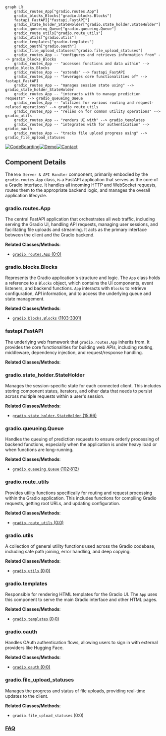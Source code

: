 ```mermaid
graph LR
    gradio_routes_App["gradio.routes.App"]
    gradio_blocks_Blocks["gradio.blocks.Blocks"]
    fastapi_FastAPI["fastapi.FastAPI"]
    gradio_state_holder_StateHolder["gradio.state_holder.StateHolder"]
    gradio_queueing_Queue["gradio.queueing.Queue"]
    gradio_route_utils["gradio.route_utils"]
    gradio_utils["gradio.utils"]
    gradio_templates["gradio.templates"]
    gradio_oauth["gradio.oauth"]
    gradio_file_upload_statuses["gradio.file_upload_statuses"]
    gradio_routes_App -- "configures and retrieves information from" --> gradio_blocks_Blocks
    gradio_routes_App -- "accesses functions and data within" --> gradio_blocks_Blocks
    gradio_routes_App -- "extends" --> fastapi_FastAPI
    gradio_routes_App -- "leverages core functionalities of" --> fastapi_FastAPI
    gradio_routes_App -- "manages session state using" --> gradio_state_holder_StateHolder
    gradio_routes_App -- "interacts with to manage prediction requests" --> gradio_queueing_Queue
    gradio_routes_App -- "utilizes for various routing and request-related operations" --> gradio_route_utils
    gradio_routes_App -- "relies on for common utility operations" --> gradio_utils
    gradio_routes_App -- "renders UI with" --> gradio_templates
    gradio_routes_App -- "integrates with for authentication" --> gradio_oauth
    gradio_routes_App -- "tracks file upload progress using" --> gradio_file_upload_statuses
```
[![CodeBoarding](https://img.shields.io/badge/Generated%20by-CodeBoarding-9cf?style=flat-square)](https://github.com/CodeBoarding/GeneratedOnBoardings)[![Demo](https://img.shields.io/badge/Try%20our-Demo-blue?style=flat-square)](https://www.codeboarding.org/demo)[![Contact](https://img.shields.io/badge/Contact%20us%20-%20contact@codeboarding.org-lightgrey?style=flat-square)](mailto:contact@codeboarding.org)

## Component Details

The `Web Server & API Handler` component, primarily embodied by the `gradio.routes.App` class, is a FastAPI application that serves as the core of a Gradio interface. It handles all incoming HTTP and WebSocket requests, routes them to the appropriate backend logic, and manages the overall application lifecycle.

### gradio.routes.App
The central FastAPI application that orchestrates all web traffic, including serving the Gradio UI, handling API requests, managing user sessions, and facilitating file uploads and streaming. It acts as the primary interface between the client and the Gradio backend.


**Related Classes/Methods**:

- <a href="https://github.com/gradio-app/gradio/blob/master/gradio/routes.py#L0-L0" target="_blank" rel="noopener noreferrer">`gradio.routes.App` (0:0)</a>


### gradio.blocks.Blocks
Represents the Gradio application's structure and logic. The `App` class holds a reference to a `Blocks` object, which contains the UI components, event listeners, and backend functions. `App` interacts with `Blocks` to retrieve configuration, API information, and to access the underlying queue and state management.


**Related Classes/Methods**:

- <a href="https://github.com/gradio-app/gradio/blob/master/gradio/blocks.py#L1103-L3301" target="_blank" rel="noopener noreferrer">`gradio.blocks.Blocks` (1103:3301)</a>


### fastapi.FastAPI
The underlying web framework that `gradio.routes.App` inherits from. It provides the core functionalities for building web APIs, including routing, middleware, dependency injection, and request/response handling.


**Related Classes/Methods**:



### gradio.state_holder.StateHolder
Manages the session-specific state for each connected client. This includes storing component states, iterators, and other data that needs to persist across multiple requests within a user's session.


**Related Classes/Methods**:

- <a href="https://github.com/gradio-app/gradio/blob/master/gradio/state_holder.py#L15-L66" target="_blank" rel="noopener noreferrer">`gradio.state_holder.StateHolder` (15:66)</a>


### gradio.queueing.Queue
Handles the queuing of prediction requests to ensure orderly processing of backend functions, especially when the application is under heavy load or when functions are long-running.


**Related Classes/Methods**:

- <a href="https://github.com/gradio-app/gradio/blob/master/gradio/queueing.py#L102-L812" target="_blank" rel="noopener noreferrer">`gradio.queueing.Queue` (102:812)</a>


### gradio.route_utils
Provides utility functions specifically for routing and request processing within the Gradio application. This includes functions for compiling Gradio requests, getting root URLs, and updating configuration.


**Related Classes/Methods**:

- <a href="https://github.com/gradio-app/gradio/blob/master/gradio/route_utils.py#L0-L0" target="_blank" rel="noopener noreferrer">`gradio.route_utils` (0:0)</a>


### gradio.utils
A collection of general utility functions used across the Gradio codebase, including safe path joining, error handling, and deep copying.


**Related Classes/Methods**:

- <a href="https://github.com/gradio-app/gradio/blob/master/gradio/utils.py#L0-L0" target="_blank" rel="noopener noreferrer">`gradio.utils` (0:0)</a>


### gradio.templates
Responsible for rendering HTML templates for the Gradio UI. The `App` uses this component to serve the main Gradio interface and other HTML pages.


**Related Classes/Methods**:

- <a href="https://github.com/gradio-app/gradio/blob/master/gradio/templates.py#L0-L0" target="_blank" rel="noopener noreferrer">`gradio.templates` (0:0)</a>


### gradio.oauth
Handles OAuth authentication flows, allowing users to sign in with external providers like Hugging Face.


**Related Classes/Methods**:

- <a href="https://github.com/gradio-app/gradio/blob/master/gradio/oauth.py#L0-L0" target="_blank" rel="noopener noreferrer">`gradio.oauth` (0:0)</a>


### gradio.file_upload_statuses
Manages the progress and status of file uploads, providing real-time updates to the client.


**Related Classes/Methods**:

- `gradio.file_upload_statuses` (0:0)




### [FAQ](https://github.com/CodeBoarding/GeneratedOnBoardings/tree/main?tab=readme-ov-file#faq)
